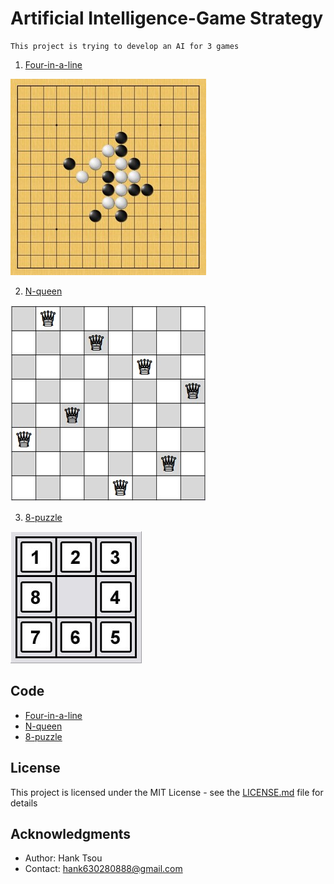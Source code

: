 # Artificial Intelligence-Game Strategy
```
This project is trying to develop an AI for 3 games
```

1. [Four-in-a-line](https://github.com/Hank-Tsou/Artificial-Intelligence-four-in-a-line)

![](four_in_a_line.jpg)

2. [N-queen](https://github.com/Hank-Tsou/Artificial-Intelligence-N-queen)

![](N_queen.jpg)

3. [8-puzzle](https://github.com/Hank-Tsou/Artificial-Intelligence-8-puzzle)

![](8_puzzle.jpg)


## Code
* [Four-in-a-line](https://github.com/Hank-Tsou/Artificial-Intelligence-four-in-a-line)
* [N-queen](https://github.com/Hank-Tsou/Artificial-Intelligence-N-queen)
* [8-puzzle](https://github.com/Hank-Tsou/Artificial-Intelligence-8-puzzle)

## License

This project is licensed under the MIT License - see the [LICENSE.md](LICENSE.md) file for details

## Acknowledgments

* Author: Hank Tsou
* Contact: hank630280888@gmail.com
